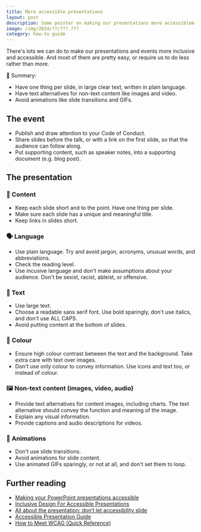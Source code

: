 ```yaml
---
title: More accessible presentations
layout: post
description: Some pointer on making our presentations more accessiblem including content, language, text, colour, images, and animations
image: /img/2024/??/???.???
category: how-to guide
---
```


There's lots we can do to make our presentations and events more inclusive and accessible. And most of them are pretty easy, or require us to do less rather than more.

<div class="boxout">
	<span aria-hidden="true">💁</span> Summary:
	<ul>
		<li>Have one thing per slide, in large clear text, written in plain language.</li>
		<li>Have text alternatives for non-text content like images and video.</li>
		<li>Avoid animations like slide transitions and GIFs.</li>
	</ul>
</div>

## The event

- Publish and draw attention to your Code of Conduct.
- Share slides before the talk, or with a link on the first slide, so that the audience can follow along.
- Put supporting content, such as speaker notes, into a supporting document (e.g. blog post).

##  The presentation

### <span aria-hidden="true">📝 Content</span>

- Keep each slide short and to the point. Have one thing per slide.
- Make sure each slide has a unique and meaningful title.
- Keep links in slides short.

### <span aria-hidden="true">🗣 Language</span>

- Use plain language. Try and avoid jargon, acronyms, unusual words, and abbreviations.
- Check the reading level.
- Use incusive language and don't make assumptions about your audience. Don't be sexist, racist, ableist, or offensive.

### <span aria-hidden="true">🔡 Text</span>

- Use large text.
- Choose a readable sans serif font. Use bold sparingly, don't use italics, and don't use ALL CAPS.
- Avoid putting content at the bottom of slides.

### <span aria-hidden="true">🎨 Colour</span>

- Ensure high colour contrast between the text and the background. Take extra care with text over images.
- Don't use only colour to convey information. Use icons and text too, or instead of colour.

### <span aria-hidden="true">🖼 Non-text content (images, video, audio)</span>

- Provide text alternatives for content images, including charts. The text alternative should convey the function and meaning of the image.
- Explain any visual information.
- Provide captions and audio descriptions for videos.

### <span aria-hidden="true">🔁 Animations</span>

- Don't use slide transitions.
- Avoid animations for slide content.
- Use animated GIFs sparingly, or not at all, and don't set them to loop.

## Further reading

- [Making your PowerPoint presentations accessible](https://www.youtube.com/watch?v=el60p-DGtAY)
- [Inclusive Design For Accessible Presentations](https://www.smashingmagazine.com/2018/11/inclusive-design-accessible-presentations/)
- [All about the presentation: don’t let accessibility slide](https://www.tpgi.com/all-about-the-presentation-dont-let-accessibility-slide/)
- [Accessible Presentation Guide](http://www.sigaccess.org/welcome-to-sigaccess/resources/accessible-presentation-guide/)
- [How to Meet WCAG (Quick Reference)](https://www.w3.org/WAI/WCAG22/quickref/?currentsidebar=%23col_overview&technologies=smil%2Cpdf%2Cflash%2Csl&showtechniques=123%2C242)


